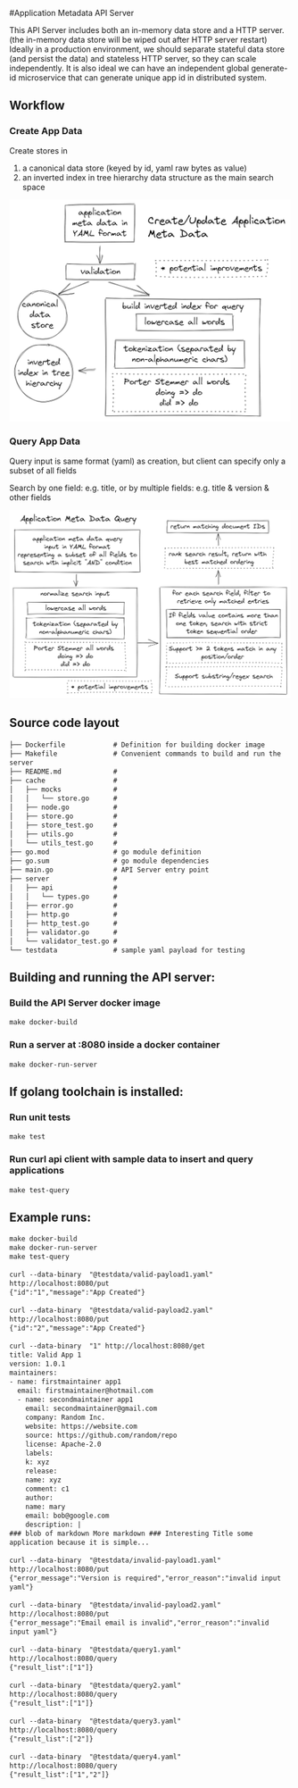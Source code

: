 #Application Metadata API Server

This API Server includes both an in-memory data store and a HTTP server. (the in-memory data store will be wiped out after HTTP server restart)
Ideally in a production environment, we should separate stateful data store (and persist the data) and stateless HTTP server, so they can scale independently.
It is also ideal we can have an independent global generate-id microservice that can generate unique app id in distributed system.

## Workflow

### Create App Data

Create stores in
1. a canonical data store (keyed by id, yaml raw bytes as value)
2. an inverted index in tree hierarchy data structure as the main search space


![Create app data](docs/apiserver_insert.png)

### Query App Data

Query input is same format (yaml) as creation, but client can specify
only a subset of all fields 

Search by one field: e.g. title, or by multiple fields: e.g. title & version & other fields


![Query app data](docs/apiserver_query.png)

## Source code layout
    ├── Dockerfile            # Definition for building docker image
    ├── Makefile              # Convenient commands to build and run the server
    ├── README.md             # 
    ├── cache                 # 
    │   ├── mocks             # 
    │   │   └── store.go      # 
    │   ├── node.go           # 
    │   ├── store.go          #
    │   ├── store_test.go     #
    │   ├── utils.go          #
    │   └── utils_test.go     #
    ├── go.mod                # go module definition
    ├── go.sum                # go module dependencies
    ├── main.go               # API Server entry point
    ├── server                #
    │   ├── api               #
    │   │   └── types.go      # 
    │   ├── error.go          #
    │   ├── http.go           #
    │   ├── http_test.go      #
    │   ├── validator.go      #
    │   └── validator_test.go #
    └── testdata              # sample yaml payload for testing

## Building and running the API server:
### Build the API Server docker image
    make docker-build

### Run a server at :8080 inside a docker container
    make docker-run-server

## If golang toolchain is installed:

### Run unit tests
    make test

### Run curl api client with sample data to insert and query applications
    make test-query

## Example runs:
    make docker-build
    make docker-run-server
    make test-query

    curl --data-binary  "@testdata/valid-payload1.yaml" http://localhost:8080/put
    {"id":"1","message":"App Created"}

    curl --data-binary  "@testdata/valid-payload2.yaml" http://localhost:8080/put
    {"id":"2","message":"App Created"}

    curl --data-binary  "1" http://localhost:8080/get
    title: Valid App 1
    version: 1.0.1
    maintainers:
    - name: firstmaintainer app1
      email: firstmaintainer@hotmail.com
      - name: secondmaintainer app1
        email: secondmaintainer@gmail.com
        company: Random Inc.
        website: https://website.com
        source: https://github.com/random/repo
        license: Apache-2.0
        labels:
        k: xyz
        release:
        name: xyz
        comment: c1
        author:
        name: mary
        email: bob@google.com
        description: |
    ### blob of markdown More markdown ### Interesting Title some application because it is simple...

    curl --data-binary  "@testdata/invalid-payload1.yaml" http://localhost:8080/put
    {"error_message":"Version is required","error_reason":"invalid input yaml"}

    curl --data-binary  "@testdata/invalid-payload2.yaml" http://localhost:8080/put
    {"error_message":"Email email is invalid","error_reason":"invalid input yaml"}

    curl --data-binary  "@testdata/query1.yaml" 		http://localhost:8080/query
    {"result_list":["1"]}

    curl --data-binary  "@testdata/query2.yaml"			http://localhost:8080/query
    {"result_list":["1"]}

    curl --data-binary  "@testdata/query3.yaml" 		http://localhost:8080/query
    {"result_list":["2"]}

    curl --data-binary  "@testdata/query4.yaml" 		http://localhost:8080/query
    {"result_list":["1","2"]}

